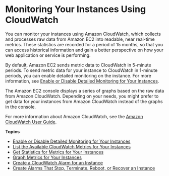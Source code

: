 # Monitoring Your Instances Using CloudWatch<a name="using-cloudwatch"></a>

You can monitor your instances using Amazon CloudWatch, which collects and processes raw data from Amazon EC2 into readable, near real\-time metrics\. These statistics are recorded for a period of 15 months, so that you can access historical information and gain a better perspective on how your web application or service is performing\.

By default, Amazon EC2 sends metric data to CloudWatch in 5\-minute periods\. To send metric data for your instance to CloudWatch in 1\-minute periods, you can enable detailed monitoring on the instance\. For more information, see [Enable or Disable Detailed Monitoring for Your Instances](using-cloudwatch-new.md)\.

The Amazon EC2 console displays a series of graphs based on the raw data from Amazon CloudWatch\. Depending on your needs, you might prefer to get data for your instances from Amazon CloudWatch instead of the graphs in the console\.

For more information about Amazon CloudWatch, see the [Amazon CloudWatch User Guide](https://docs.aws.amazon.com/AmazonCloudWatch/latest/monitoring/)\.

**Topics**
+ [Enable or Disable Detailed Monitoring for Your Instances](using-cloudwatch-new.md)
+ [List the Available CloudWatch Metrics for Your Instances](viewing_metrics_with_cloudwatch.md)
+ [Get Statistics for Metrics for Your Instances](monitoring_get_statistics.md)
+ [Graph Metrics for Your Instances](graphs-in-the-aws-management-console.md)
+ [Create a CloudWatch Alarm for an Instance](using-cloudwatch-createalarm.md)
+ [Create Alarms That Stop, Terminate, Reboot, or Recover an Instance](UsingAlarmActions.md)